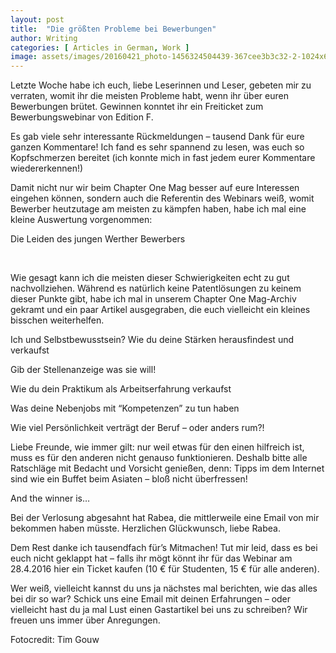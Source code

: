 ```yaml
---
layout: post
title:  "Die größten Probleme bei Bewerbungen"
author: Writing
categories: [ Articles in German, Work ]
image: assets/images/20160421_photo-1456324504439-367cee3b3c32-2-1024x683.jpg
---
```



Letzte Woche habe ich euch, liebe Leserinnen und Leser, gebeten mir zu verraten, womit ihr die meisten Probleme habt, wenn ihr über euren Bewerbungen brütet. Gewinnen konntet ihr ein Freiticket zum Bewerbungswebinar von Edition F.

Es gab viele sehr interessante Rückmeldungen – tausend Dank für eure ganzen Kommentare! Ich fand es sehr spannend zu lesen, was euch so Kopfschmerzen bereitet (ich konnte mich in fast jedem eurer Kommentare wiedererkennen!)

Damit nicht nur wir beim Chapter One Mag besser auf eure Interessen eingehen können, sondern auch die Referentin des Webinars weiß, womit Bewerber heutzutage am meisten zu kämpfen haben, habe ich mal eine kleine Auswertung vorgenommen:

Die Leiden des jungen Werther Bewerbers



 

Wie gesagt kann ich die meisten dieser Schwierigkeiten echt zu gut nachvollziehen. Während es natürlich keine Patentlösungen zu keinem dieser Punkte gibt, habe ich mal in unserem Chapter One Mag-Archiv gekramt und ein paar Artikel ausgegraben, die euch vielleicht ein kleines bisschen weiterhelfen.



Ich und Selbstbewusstsein? Wie du deine Stärken herausfindest und verkaufst

Gib der Stellenanzeige was sie will!

Wie du dein Praktikum als Arbeitserfahrung verkaufst

Was deine Nebenjobs mit “Kompetenzen” zu tun haben

Wie viel Persönlichkeit verträgt der Beruf – oder anders rum?!



Liebe Freunde, wie immer gilt: nur weil etwas für den einen hilfreich ist, muss es für den anderen nicht genauso funktionieren. Deshalb bitte alle Ratschläge mit Bedacht und Vorsicht genießen, denn: Tipps im dem Internet sind wie ein Buffet beim Asiaten – bloß nicht überfressen!



And the winner is…

Bei der Verlosung abgesahnt hat Rabea, die mittlerweile eine Email von mir bekommen haben müsste. Herzlichen Glückwunsch, liebe Rabea.

Dem Rest danke ich tausendfach für’s Mitmachen! Tut mir leid, dass es bei euch nicht geklappt hat – falls ihr mögt könnt ihr für das Webinar am 28.4.2016 hier ein Ticket kaufen (10 € für Studenten, 15 € für alle anderen).

Wer weiß, vielleicht kannst du uns ja nächstes mal berichten, wie das alles bei dir so war? Schick uns eine Email mit deinen Erfahrungen – oder vielleicht hast du ja mal Lust einen Gastartikel bei uns zu schreiben? Wir freuen uns immer über Anregungen.

Fotocredit: Tim Gouw

